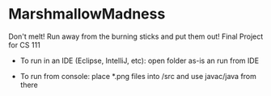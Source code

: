 # MarshmallowMadness
Don't melt! Run away from the burning sticks and put them out! Final Project for CS 111







- To run in an IDE (Eclipse, IntelliJ, etc): open folder as-is an run from IDE

- To run from console: place *.png files into /src and use javac/java from there
